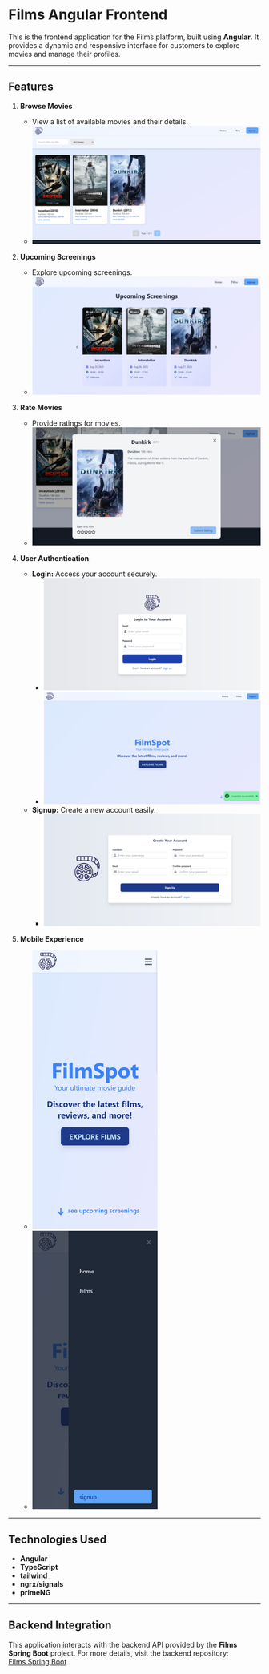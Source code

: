 # Films Angular Frontend

This is the frontend application for the Films platform, built using **Angular**. It provides a dynamic and responsive interface for customers to explore movies and manage their profiles.

---

## Features

1. **Browse Movies**

   - View a list of available movies and their details.
   - ![Browse Movies](screenshots/browse-movies.png)

2. **Upcoming Screenings**

   - Explore upcoming screenings.
   - ![Upcoming Screenings](screenshots/upcoming-screenings.png)

3. **Rate Movies**

   - Provide ratings for movies.
   - ![Rate Movies](screenshots/film-detail.png)

4. **User Authentication**

   - **Login:** Access your account securely.
     - ![Login](screenshots/login.png)
     - ![Home](screenshots/home.png)
   - **Signup:** Create a new account easily.
     - ![Signup](screenshots/signup.png)

5. **Mobile Experience**
   - <img src="screenshots/mobile.png" alt="Mobile View" width="250"/>
   - <img src="screenshots/mobile-sidebar.png" alt="Mobile Sidebar" width="250"/>

---

## Technologies Used

- **Angular**
- **TypeScript**
- **tailwind**
- **ngrx/signals**
- **primeNG**

---

## Backend Integration

This application interacts with the backend API provided by the **Films Spring Boot** project. For more details, visit the backend repository:  
[Films Spring Boot](https://github.com/Kaouthar15/Films_SpringBoot)
